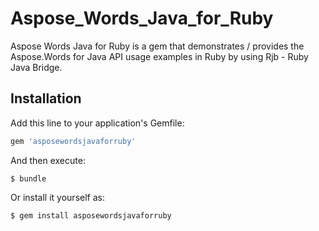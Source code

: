 # Aspose_Words_Java_for_Ruby
Aspose Words Java for Ruby is a gem that demonstrates / provides the Aspose.Words for Java API usage examples in Ruby by using Rjb - Ruby Java Bridge.

## Installation

Add this line to your application's Gemfile:

```ruby
gem 'asposewordsjavaforruby'
```

And then execute:

    $ bundle

Or install it yourself as:

    $ gem install asposewordsjavaforruby